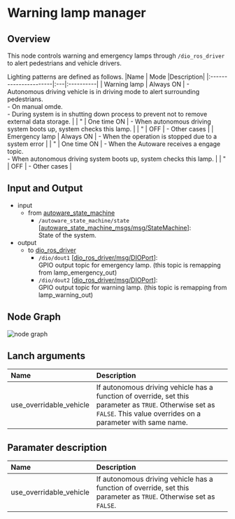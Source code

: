 # Warning lamp manager

## Overview
This node controls warning and emergency lamps through `/dio_ros_driver` to alert pedestrians and vehicle drivers.

Lighting patterns are defined as follows.
|Name                   | Mode |Description|
|:----------------------|:---|:----------|
| Warning lamp | Always ON | - Autonomous driving vehicle is in driving mode to alert surrounding pedestrians. <br> - On manual omde. <br> - During system is in shutting down process to prevent not to remove external data storage. |
| " | One time ON | - When autonomous driving system boots up, system checks this lamp. |
| " | OFF | - Other cases |
| Emergency lamp | Always ON | - When the operation is stopped due to a system error |
| " | One time ON | - When the Autoware receives a engage topic. <br> - When autonomous driving system boots up, system checks this lamp. |
| " | OFF | - Other cases |

## Input and Output
- input
  - from [autoware_state_machine](https://github.com/eve-autonomy/autoware_state_machine/)
    - `/autoware_state_machine/state` \[[autoware_state_machine_msgs/msg/StateMachine](https://github.com/eve-autonomy/autoware_state_machine_msgs/blob/main/msg/StateMachine.msg)\]:<br>State of the system.
- output
  - to [dio_ros_driver](https://github.com/tier4/dio_ros_driver/)
    - `/dio/dout1`  \[[dio_ros_driver/msg/DIOPort](https://github.com/tier4/dio_ros_driver/blob/develop/ros2/msg/DIOPort.msg)\]:<br>GPIO output topic for emergency lamp. (this topic is remapping from lamp_emergency_out)
    - `/dio/dout2`  \[[dio_ros_driver/msg/DIOPort](https://github.com/tier4/dio_ros_driver/blob/develop/ros2/msg/DIOPort.msg)\]:<br>GPIO output topic for warning lamp. (this topic is remapping from lamp_warning_out)
## Node Graph
![node graph](http://www.plantuml.com/plantuml/proxy?cache=no&src=https://raw.githubusercontent.com/eve-autonomy/warning_lamp_manager/main/docs/node_graph.pu)

## Lanch arguments
|Name                   |Description|
|:----------------------|:----------|
|use_overridable_vehicle|If autonomous driving vehicle has a function of override, set this parameter as `TRUE`. Otherwise set as `FALSE`. This value overrides on a parameter with same name.|

## Paramater description
|Name                   |Description|
|:----------------------|:----------|
|use_overridable_vehicle|If autonomous driving vehicle has a function of override, set this parameter as `TRUE`. Otherwise set as `FALSE`.|
